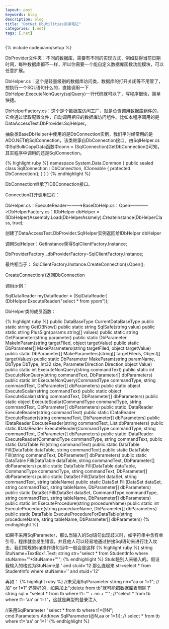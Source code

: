 ```yaml
---
layout: post
keywords: blog
description: blog
title: "DotNet.DbUtilities阅读笔记"
categories: [.net]
tags: [.net]
---
```

{% include codepiano/setup %}

DbProvider文件夹：不同的数据库，需要有不同的实现方式，例如获得当前日期时间，每种数据库都不一样，所以你需要一个能自定义数据库函数功能模块，可以任意扩展。

DbHelper.cs：这个是轻量级别的数据库访问类，数据库的打开关闭等不用管了，想执行一个SQL语句什么的，直接调用一下DbHelper.ExecuteNonQuery(sqlQuery)一行代码就可以了，写程序很快，简单快捷。

DbHelperFactory.cs：这个是个数据库访问工厂，就是负责调用数据库组件的，它会通过读取配置文件，自动调用相应的数据库访问组件。比如本程序调用的是DataAccessTest.DbProvider.SqlHelper。

<!--more-->

抽象类BaseDbHelper中使用的是DbConnection实例，我们平时经常用的是ADO.NET的SqlConnection，该类继承自DbConnection接口。由SqlHelper.cs中SqlBulkCopyData函数中conn = (SqlConnection)GetDbConnection()可知，其实程序中调用的还是SqlConnection。

{% highlight ruby %}
namespace System.Data.Common
{
	public sealed class SqlConnection : DbConnection, ICloneable
	{
		protected DbConnection();
		}
	}
}
{% endhighlight %}

DbConnection继承了IDBConnection接口。

Connection打开调用过程：

DbHelper.cs：ExecuteReader————>BaseDbHelp.cs：Open————>DbHelperFactory.cs：IDbHelper dbHelper = (IDbHelper)Assembly.Load(DbHelperAssmely).CreateInstance(DbHelperClass, true);

创建了DataAccessTest.DbProvider.SqlHelper实例返回给IDbHelper dbHelper

调用SqlHelper：GetInstance获得SqlClientFactory.Instance;

DbProviderFactory _dbProviderFactory=SqlClientFactory.Instance;

最终相当于：
SqlClientFactory.Instance.CreateConnection().Open();

CreateConnection()返回DbConnection

调用示例：

SqlDataReader myDataReader = (SqlDataReader)(DbHelper.ExecuteReader("select * from ypxm"));


DbHelper类的成员函数：

{% highlight ruby %}
public DataBaseType CurrentDataBaseType
public static string GetDBNow()
public static string SqlSafe(string value)
public static string PlusSign(params string[] values)
public static string GetParameter(string parameter)
public static DbParameter MakeInParam(string targetFiled, object targetValue)
public static DbParameter[] MakeParameters(string targetFiled, object targetValue)
public static DbParameter[] MakeParameters(string[] targetFileds, Object[] targetValues)
public static DbParameter MakeParam(string paramName, DbType DbType, Int32 size, ParameterDirection Direction,object Value)
public static int ExecuteNonQuery(string commandText)
public static int ExecuteNonQuery(string commandText, DbParameter[] dbParameters)
public static int ExecuteNonQuery(CommandType commandType, string commandText, DbParameter[] dbParameters)
public static object ExecuteScalar(string commandText)
public static object ExecuteScalar(string commandText, DbParameter[] dbParameters)
public static object ExecuteScalar(CommandType commandType, string commandText, DbParameter[] dbParameters)
public static IDataReader ExecuteReader(string commandText)
public static IDataReader ExecuteReader(string commandText, DbParameter[] dbParameters)
public IDataReader ExecuteReader(string commandText, List<DbParameter> dbParameters)
public static IDataReader ExecuteReader(CommandType commandType, string commandText, DbParameter[] dbParameters)
public static IDataReader ExecuteReader(CommandType commandType, string commandText,
public static DataTable Fill(string commandText)
public static DataTable Fill(DataTable dataTable, string commandText)
public static DataTable Fill(string commandText, DbParameter[] dbParameters)
public static DataTable Fill(DataTable dataTable, string commandText, DbParameter[] dbParameters)
public static DataTable Fill(DataTable dataTable, CommandType commandType, string commandText, DbParameter[] dbParameters)
public static DataSet Fill(DataSet dataSet, string commandText, string tableName)
public static DataSet Fill(DataSet dataSet, string commandText, string tableName, DbParameter[] dbParameters)
public static DataSet Fill(DataSet dataSet, CommandType commandType, string commandText, string tableName, DbParameter[] dbParameters)
public static int ExecuteProcedure(string procedureName)
public static int ExecuteProcedure(string procedureName, DbParameter[] dbParameters)
public static DataTable ExecuteProcedureForDataTable(string procedureName, string tableName, DbParameter[] dbParameters)
{% endhighlight %}

如果不采用SqlParameter，那么当输入的Sql语句出现歧义时，如字符串中含有单引号，程序就会发生错误，并且他人可以轻易地通过拼接Sql语句来进行注入攻击。我们常规的sql操作语句当中一般会是这样
{% highlight ruby %}
string StuName=TextBox1.Text;
string str="select * from StudentInfo where stuName='"+StuName+"'";
{% endhighlight %}
StuId是别人来输入的。假设我输入的格式为StuName是 ' and stuid='12
那么连起来 str=select * from StudentInfo where stuName='' and stuid='12'

再如：
{% highlight ruby %}
//未采用SqlParameter
stirng nn="aa or 1=1"; //加" or 1=1" 还算好的，如果加上";delete from tb"就可能把数据库表删除了
string sql = "select * from tb where t1='" + nn + "'"; //"select * from tb where t1='aa' or 1=1"，这就是典型的登录注入


//采用SqlParameter
"select * from tb where t1=@N";
cmd.Parameters.Add(new SqlParameter(@N,aa or 1=1)); // select * from tb where t1='aa' or 1=1'
{% endhighlight %}